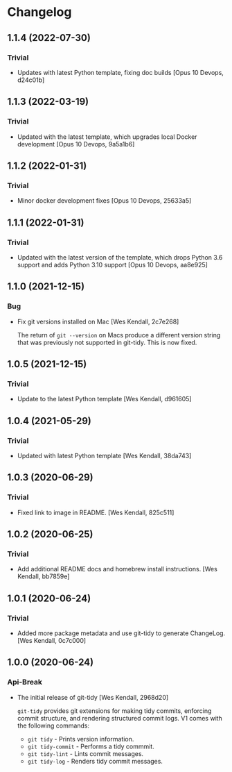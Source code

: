# Changelog
## 1.1.4 (2022-07-30)
### Trivial
  - Updates with latest Python template, fixing doc builds [Opus 10 Devops, d24c01b]

## 1.1.3 (2022-03-19)
### Trivial
  - Updated with the latest template, which upgrades local Docker development [Opus 10 Devops, 9a5a1b6]

## 1.1.2 (2022-01-31)
### Trivial
  - Minor docker development fixes [Opus 10 Devops, 25633a5]

## 1.1.1 (2022-01-31)
### Trivial
  - Updated with the latest version of the template, which drops Python 3.6 support and adds Python 3.10 support [Opus 10 Devops, aa8e925]

## 1.1.0 (2021-12-15)
### Bug
  - Fix git versions installed on Mac [Wes Kendall, 2c7e268]

    The return of ``git --version`` on Macs produce a different version string that
    was previously not supported in git-tidy. This is now fixed.

## 1.0.5 (2021-12-15)
### Trivial
  - Update to the latest Python template [Wes Kendall, d961605]

## 1.0.4 (2021-05-29)
### Trivial
  - Updated with latest Python template [Wes Kendall, 38da743]

## 1.0.3 (2020-06-29)
### Trivial
  - Fixed link to image in README. [Wes Kendall, 825c511]

## 1.0.2 (2020-06-25)
### Trivial
  - Add additional README docs and homebrew install instructions. [Wes Kendall, bb7859e]

## 1.0.1 (2020-06-24)
### Trivial
  - Added more package metadata and use git-tidy to generate ChangeLog. [Wes Kendall, 0c7c000]

## 1.0.0 (2020-06-24)
### Api-Break
  - The initial release of git-tidy [Wes Kendall, 2968d20]

    ``git-tidy`` provides git extensions for making tidy commits,
    enforcing commit structure, and rendering structured commit logs.
    V1 comes with the following commands:

    - ``git tidy`` - Prints version information.
    - ``git tidy-commit`` - Performs a tidy commmit.
    - ``git tidy-lint`` - Lints commit messages.
    - ``git tidy-log`` - Renders tidy commit messages.

